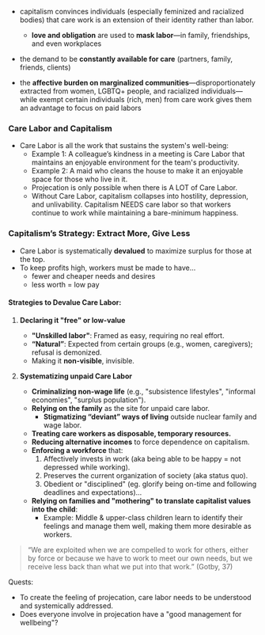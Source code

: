 * capitalism convinces individuals (especially feminized and racialized bodies) that care work is an extension of their identity rather than labor.
	* **love and obligation** are used to **mask labor**—in family, friendships, and even workplaces

* the demand to be **constantly available for care** (partners, family, friends, clients)
- the **affective burden on marginalized communities**—disproportionately extracted from women, LGBTQ+ people, and racialized individuals—while exempt certain individuals (rich, men) from care work gives them an advantage to focus on paid labors

### **Care Labor and Capitalism**

- Care Labor is all the work that sustains the system's well-being:
	* Example 1: A colleague’s kindness in a meeting is Care Labor that maintains an enjoyable environment for the team's productivity.
	* Example 2: A maid who cleans the house to make it an enjoyable space for those who live in it.
	- Projecation is only possible when there is A LOT of Care Labor.
	- Without Care Labor, capitalism collapses into hostility, depression, and unlivability. Capitalism NEEDS care labor so that workers continue to work while maintaining a bare-minimum happiness.

### **Capitalism’s Strategy: Extract More, Give Less**

- Care Labor is systematically **devalued** to maximize surplus for those at the top.
- To keep profits high, workers must be made to have...
	- fewer and cheaper needs and desires
	- less worth = low pay
#### **Strategies to Devalue Care Labor**:

1. **Declaring it "free" or low-value**
    
    - **"Unskilled labor"**: Framed as easy, requiring no real effort.
    - **“Natural”**: Expected from certain groups (e.g., women, caregivers); refusal is demonized.
    - Making it **non-visible**, invisible.
    
2. **Systematizing unpaid Care Labor**
    
    - **Criminalizing non-wage life** (e.g., "subsistence lifestyles", "informal economies", "surplus population").
    - **Relying on the family** as the site for unpaid care labor.
	    - **Stigmatizing “deviant” ways of living** outside nuclear family and wage labor.
    - **Treating care workers as disposable, temporary resources.**
    - **Reducing alternative incomes** to force dependence on capitalism.
    - **Enforcing a workforce** that:
        1. Affectively invests in work (aka being able to be happy = not depressed while working).
        2. Preserves the current organization of society (aka status quo).
        3. Obedient or "disciplined" (eg. glorify being on-time and following deadlines and expectations)...
    * **Relying on families and "mothering" to translate capitalist values into the child**:
	    * Example: Middle & upper-class children learn to identify their feelings and manage them well, making them more desirable as workers.

> “We are exploited when we are compelled to work for others, either by force or because we have to work to meet our own needs, but we receive less back than what we put into that work.” (Gotby, 37)


Quests:
* To create the feeling of projecation, care labor needs to be understood and systemically addressed.
* Does everyone involve in projecation have a "good management for wellbeing"?
